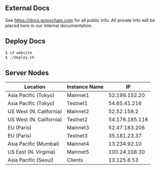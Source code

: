 ## External Docs

See https://docs.gojoychain.com for all public info. All private info will be placed here in our internal documentation.

## Deploy Docs

```bash
$ cd website
$ ./deploy.sh
```

## Server Nodes

| Location                | Instance Name | IP             |
|-------------------------|---------------|----------------|
| Asia Pacific (Tokyo)    | Mainnet1      | 52.199.152.20  |
| Asia Pacific (Tokyo)    | Testnet1      | 54.65.41.216   |
| US West (N. California) | Mainnet2      | 52.52.158.2    |
| US West (N. California) | Testnet2      | 54.176.185.116 |
| EU (Paris)              | Mainnet3      | 52.47.183.206  |
| EU (Paris)              | Testnet3      | 35.181.23.37   |
| Asia Pacific (Mumbai)   | Mainnet4      | 13.234.92.10   |
| US East (N. Virginia)   | Mainnet5      | 100.24.108.30  |
| Asia Pacific (Seoul)    | Clients       | 13.125.6.53    |

